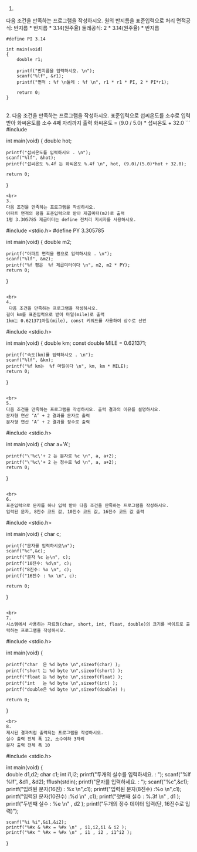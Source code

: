 1.
다음 조건을 만족하는 프로그램을 작성하시오.
원의 반지름을 표준입력으로 처리
면적공식: 반지름 * 반지름 * 3.14(원주율)
둘레공식: 2 * 3.14(원주율) * 반지름 
```
#define PI 3.14

int main(void) 
{
	double r1;

	printf("반지름을 입력하시오. \n");
	scanf("%lf", &r1);
	printf("면적 : %f \n둘레 : %f \n", r1 * r1 * PI, 2 * PI*r1);

	return 0;
}

```
<br>
2.
다음 조건을 만족하는 프로그램을 작성하시오.
표준입력으로 섭씨온도를 소수로 입력 받아 화씨온도를 소수 4째 자리까지 출력
화씨온도 = (9.0 / 5.0) * 섭씨온도 + 32.0
```
#include <stdio.h>

int main(void) 
{
	double hot;

	printf("섭씨온도를 입력하시오 . \n");
	scanf("%lf", &hot);
	printf("섭씨온도 %.4f 는 화씨온도 %.4f \n", hot, (9.0)/(5.0)*hot + 32.0);

	return 0;
}

```
<br>
3.
다음 조건을 만족하는 프로그램을 작성하시오.
아파트 면적의 평을 표준입력으로 받아 제곱미터(m2)로 출력
1평 3.305785 제곱미터는 define 전처리 지시자를 사용하시오.
```
#include <stdio.h>
#define PY 3.305785

int main(void) 
{
	double m2;

	printf("아파트 면적을 평으로 입력하시오 . \n");
	scanf("%lf", &m2);
	printf("%f 평은  %f 제곱미터이다 \n", m2, m2 * PY);
	return 0;
}

```

<br>
4.
 다음 조건을 만족하는 프로그램을 작성하시오.
길이 km를 표준입력으로 받아 마일(mile)로 출력 
1km는 0.621371마일(mile), const 키워드를 사용하여 상수로 선언
```
#include <stdio.h>

int main(void) 
{
	double km;
	const double MILE = 0.621371;

	printf("속도(km)를 입력하시오 . \n");
	scanf("%lf", &km);
	printf("%f km는  %f 마일이다 \n", km, km * MILE);
	return 0;
}

```

<br>
5.
다음 조건을 만족하는 프로그램을 작성하시오. 출력 결과의 이유를 설명하시오.
문자형 연산 ‘A’ + 2 결과를 문자로 출력 
문자형 연산 ‘A’ + 2 결과를 정수로 출력

```
#include <stdio.h>

int main(void) 
{
	char a='A';


	printf("\'%c\'+ 2 는 문자로 %c \n", a, a+2);
	printf("\'%c\'+ 2 는 정수로 %d \n", a, a+2);
	return 0;
}

```

<br>
6.
표준입력으로 문자를 하나 입력 받아 다음 조건을 만족하는 프로그램을 작성하시오.
입력된 문자, 8진수 코드 값, 10진수 코드 값, 16진수 코드 값 출력

```
#include <stdio.h>

int main(void) 
{
	char c;

	printf("문자를 입력하시오\n");
	scanf("%c",&c);
	printf("문자 %c 는\n", c);
	printf("10진수: %d\n", c);
	printf("8진수: %o \n", c);
	printf("16진수 : %x \n", c);

	return 0;
}

```

<br>
7.
시스템에서 사용하는 자료형(char, short, int, float, double)의 크기를 바이트로 출력하는 프로그램을 작성하시오.

```
#include <stdio.h>

int main(void) 
{	

	printf("char  은 %d byte \n",sizeof(char) );
	printf("short 는 %d byte \n",sizeof(short) );
	printf("float 는 %d byte \n",sizeof(float) );
	printf("int   는 %d byte \n",sizeof(int) );
	printf("double은 %d byte \n",sizeof(double) );

	return 0;
}
```
<br>
8.
제시된 결과처럼 출력되는 프로그램을 작성하시오.
실수 출력 전체 폭 12, 소수이하 3자리
문자 출력 전체 폭 10

```
#include <stdio.h>

int main(void) 
{	
	double d1,d2;
	char c1;
	int i1,i2;
	printf("두개의 실수를 입력하세요. : ");
	scanf("%lf %lf", &d1 , &d2);
	fflush(stdin);
	printf("문자를 입력하세요. : ");
	scanf("%c",&c1);
	printf("입려된 문자(16진) : %x \n",c1);
	printf("입력된 문자(8진수) :%o \n",c1);
	printf("입력된 문자(10진수) :%d \n" ,c1);
	printf("첫번째 실수 : %.3f \n" , d1 );
	printf("두번째 실수 : %e \n" , d2 );
	printf("두개의 정수 데이터 입력(단, 16진수로 입력)");
	
	scanf("%i %i",&i1,&i2);
	printf("%#x & %#x = %#x \n" , i1,i2,i1 & i2 );
	printf("%#x ^ %#x = %#x \n" , i1 , i2 , i1^i2 );

}
```








